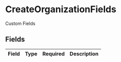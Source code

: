 # CreateOrganizationFields

Custom Fields


## Fields

| Field       | Type        | Required    | Description |
| ----------- | ----------- | ----------- | ----------- |